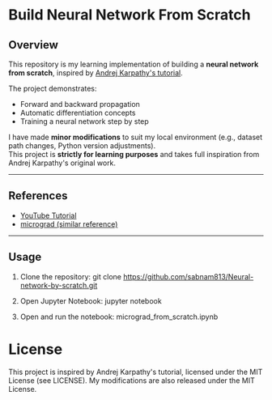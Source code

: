 # Build Neural Network From Scratch

## Overview
This repository is my learning implementation of building a **neural network from scratch**, 
inspired by [Andrej Karpathy's tutorial](https://www.youtube.com/watch?v=VMj-3S1tku0).  

The project demonstrates:
- Forward and backward propagation
- Automatic differentiation concepts
- Training a neural network step by step

I have made **minor modifications** to suit my local environment (e.g., dataset path changes, Python version adjustments).  
This project is **strictly for learning purposes** and takes full inspiration from Andrej Karpathy's original work.

---

## References
- [YouTube Tutorial](https://www.youtube.com/watch?v=VMj-3S1tku0)  
- [micrograd (similar reference)](https://github.com/karpathy/micrograd)

---

## Usage
1. Clone the repository:
   git clone https://github.com/sabnam813/Neural-network-by-scratch.git

2. Open Jupyter Notebook:
jupyter notebook

3. Open and run the notebook:
micrograd_from_scratch.ipynb

# License
This project is inspired by Andrej Karpathy's tutorial,
licensed under the MIT License (see LICENSE).
My modifications are also released under the MIT License.
